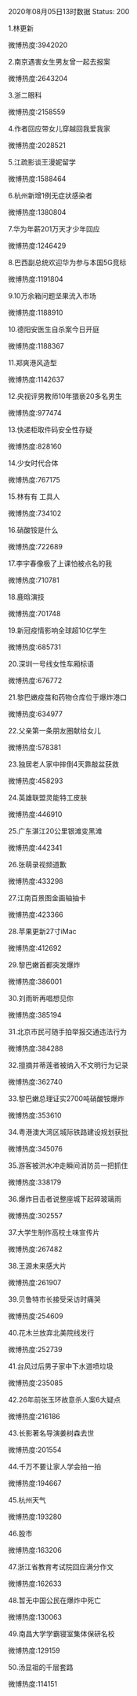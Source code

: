 2020年08月05日13时数据
Status: 200

1.林更新

微博热度:3942020

2.南京遇害女生男友曾一起去报案

微博热度:2643204

3.浙二眼科

微博热度:2158559

4.作者回应带女儿穿越回我爱我家

微博热度:2028521

5.江疏影谈王漫妮留学

微博热度:1588464

6.杭州新增1例无症状感染者

微博热度:1380804

7.华为年薪201万天才少年回应

微博热度:1246429

8.巴西副总统欢迎华为参与本国5G竞标

微博热度:1191804

9.10万余箱问题坚果流入市场

微博热度:1188910

10.德阳安医生自杀案今日开庭

微博热度:1188367

11.郑爽港风造型

微博热度:1142637

12.央视评男教师10年猥亵20多名男生

微博热度:977474

13.快递柜取件码安全性存疑

微博热度:828160

14.少女时代合体

微博热度:767175

15.林有有 工具人

微博热度:734102

16.硝酸铵是什么

微博热度:722689

17.李宇春像极了上课怕被点名的我

微博热度:710781

18.鹿晗演技

微博热度:701748

19.新冠疫情影响全球超10亿学生

微博热度:685731

20.深圳一号线女性车厢标语

微博热度:676772

21.黎巴嫩疫苗和药物仓库位于爆炸港口

微博热度:634977

22.父亲第一条朋友圈献给女儿

微博热度:578381

23.独居老人家中摔倒4天靠敲盆获救

微博热度:458293

24.英雄联盟灵能特工皮肤

微博热度:446910

25.广东湛江20公里银滩变黑滩

微博热度:442341

26.张萌录视频道歉

微博热度:433298

27.江南百景图金画轴抽卡

微博热度:423366

28.苹果更新27寸iMac

微博热度:412692

29.黎巴嫩首都突发爆炸

微博热度:386001

30.刘雨昕再唱想见你

微博热度:385194

31.北京市民可随手拍举报交通违法行为

微博热度:384288

32.擅摘并蒂莲者被纳入不文明行为记录

微博热度:362740

33.黎巴嫩总理证实2700吨硝酸铵爆炸

微博热度:353610

34.粤港澳大湾区城际铁路建设规划获批

微博热度:345076

35.游客被洪水冲走瞬间消防员一把抓住

微博热度:338179

36.爆炸目击者说整座城下起碎玻璃雨

微博热度:302557

37.大学生制作高校土味宣传片

微博热度:267482

38.王源未来感大片

微博热度:261907

39.贝鲁特市长接受采访时痛哭

微博热度:254609

40.花木兰放弃北美院线发行

微博热度:252739

41.台风过后男子家中下水道喷垃圾

微博热度:235085

42.26年前张玉环故意杀人案6大疑点

微博热度:216186

43.长影著名导演姜树森去世

微博热度:201554

44.千万不要让家人学会拍一拍

微博热度:194667

45.杭州天气

微博热度:193280

46.股市

微博热度:163206

47.浙江省教育考试院回应满分作文

微博热度:162633

48.暂无中国公民在爆炸中死亡

微博热度:130063

49.南昌大学学霸寝室集体保研名校

微博热度:129159

50.汤显祖的千层套路

微博热度:114151

